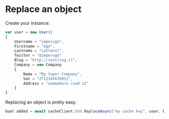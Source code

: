 # Replace an object

Create your instance:

```javascript
var user = new User()
{
	Username = "imperugo",
	Firstname = "Ugo",
	Lastname = "Lattanzi",
	Twitter = "@imperugo"
	Blog = "http://tostring.it",
	Company = new Company 
	{
		Name = "My Super Company",
		Vat = "IT12345678911",
		Address = "somewhere road 12"
	}
}
```

Replacing an object is pretty easy.

```javascript
bool added = await cacheClient.Db0.ReplaceAsync("my cache key", user, DateTimeOffset.Now.AddMinutes(10));
```

